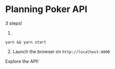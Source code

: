 # Planning Poker API

3 steps!

1.

```
yarn && yarn start
```

2. Launch the browser on `http://localhost:4000`

Explore the API!
